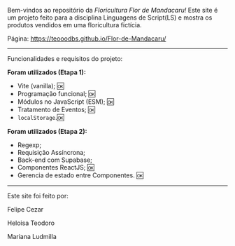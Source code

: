 Bem-vindos ao repositório da <i>Floricultura Flor de Mandacaru!</i> Este site é um projeto feito para a disciplina Linguagens de Script(LS) e mostra os produtos vendidos em uma floricultura fictícia.

Página: https://teooodbs.github.io/Flor-de-Mandacaru/
<hr>

Funcionalidades e requisitos do projeto:

<b>Foram utilizados (Etapa 1):</b>
- Vite (vanilla); 🆗
- Programação funcional; 🆗
- Módulos no JavaScript (ESM); 🆗
- Tratamento de Eventos; 🆗
- <code>localStorage</code>.🆗

<b>Foram utilizados (Etapa 2):</b>
- Regexp;
- Requisição Assíncrona;
- Back-end com Supabase;
- Componentes ReactJS; 🆗
- Gerencia de estado entre Componentes. 🆗

<hr>

Este site foi feito por:

Felipe Cezar

Heloisa Teodoro

Mariana Ludmilla
